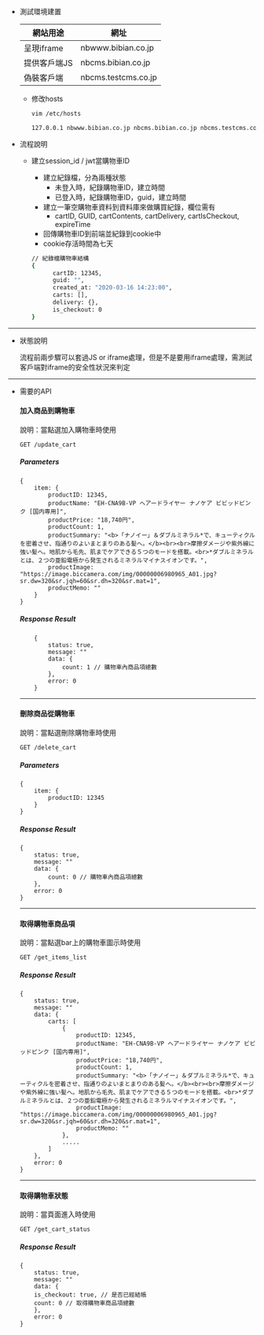 + 測試環境建置

	網站用途|網址
	---|---
	呈現iframe|nbwww.bibian.co.jp
	提供客戶端JS|nbcms.bibian.co.jp
	偽裝客戶端|nbcms.testcms.co.jp
	
	+ 修改hosts

		```bash
		vim /etc/hosts
		
		127.0.0.1 nbwww.bibian.co.jp nbcms.bibian.co.jp nbcms.testcms.co.jp
		```
		
+ 流程說明

	+ 建立session_id / jwt當購物車ID
	  + 建立紀錄檔，分為兩種狀態
	      + 未登入時，紀錄購物車ID，建立時間
	      + 已登入時，紀錄購物車ID，guid，建立時間
	  + 建立一筆空購物車資料到資料庫來做購買紀錄，欄位需有
	      + cartID, GUID, cartContents, cartDelivery, cartIsCheckout, expireTime
	  + 回傳購物車ID到前端並紀錄到cookie中
	  + cookie存活時間為七天
	
	  ```bash
	  // 紀錄檔購物車結構
	  {
		    cartID: 12345,
		    guid: "",
		    created_at: "2020-03-16 14:23:00",
		    carts: [],
		    delivery: {},
		    is_checkout: 0
	  }
	  ```
---  
	  
+ 狀態說明

  流程前兩步驟可以套過JS or iframe處理，但是不是要用iframe處理，需測試客戶端對iframe的安全性狀況來判定
  
---  
  
+ 需要的API

	#### 加入商品到購物車
	
	說明：當點選加入購物車時使用
	
	```
	GET /update_cart
	```

	##### Parameters
	    
	```
	{
		item: {
			productID: 12345,
			productName: "EH-CNA9B-VP ヘアードライヤー ナノケア ビビッドピンク [国内専用]",
			productPrice: "18,740円",
			productCount: 1,
			productSummary: "<b>「ナノイー」＆ダブルミネラル*で、キューティクルを密着させ、指通りのよいまとまりのある髪へ。</b><br><br>摩擦ダメージや紫外線に強い髪へ。地肌から毛先、肌までケアできる５つのモードを搭載。<br>*ダブルミネラルとは、２つの亜鉛電極から発生されるミネラルマイナスイオンです。",
			productImage: "https://image.biccamera.com/img/00000006980965_A01.jpg?sr.dw=320&sr.jqh=60&sr.dh=320&sr.mat=1",
			productMemo: ""
		}
	}
	```
	
	##### Response Result
	
	```
		{
			status: true,
			message: ""
			data: {
				count: 1 // 購物車內商品項總數
			},
			error: 0
		}
	```
	
	---

	#### 刪除商品從購物車
	
	說明：當點選刪除購物車時使用
	
	```
	GET /delete_cart
	```
	
	##### Parameters
	
	```
	{
		item: {
			productID: 12345
		}
	}
	```
	
	##### Response Result
	
	```
	{
		status: true,
		message: ""
		data: {
			count: 0 // 購物車內商品項總數
		},
		error: 0
	}
	```
	
	---

	#### 取得購物車商品項
	
	說明：當點選bar上的購物車圖示時使用
	  
	```
	GET /get_items_list
	```
	
	##### Response Result
	
	```
	{
		status: true,
		message: ""
		data: {
			carts: [
				{
					productID: 12345,
					productName: "EH-CNA9B-VP ヘアードライヤー ナノケア ビビッドピンク [国内専用]",
					productPrice: "18,740円",
					productCount: 1,
					productSummary: "<b>「ナノイー」＆ダブルミネラル*で、キューティクルを密着させ、指通りのよいまとまりのある髪へ。</b><br><br>摩擦ダメージや紫外線に強い髪へ。地肌から毛先、肌までケアできる５つのモードを搭載。<br>*ダブルミネラルとは、２つの亜鉛電極から発生されるミネラルマイナスイオンです。",
					productImage: "https://image.biccamera.com/img/00000006980965_A01.jpg?sr.dw=320&sr.jqh=60&sr.dh=320&sr.mat=1",
					productMemo: ""
				},
				.....
			]
		},
		error: 0
	}
	```

	---

	#### 取得購物車狀態
	
	說明：當頁面進入時使用
  
	```
	GET /get_cart_status
	```
	
	##### Response Result
	
	```
	{
		status: true,
		message: ""
		data: {
		is_checkout: true, // 是否已經結帳
		count: 0 // 取得購物車商品項總數
		},
		error: 0
	}
	```  
	  